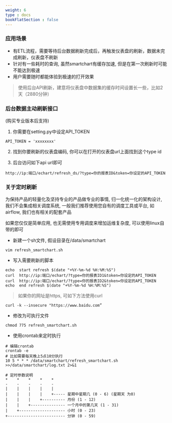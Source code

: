 ```yaml
---
weight: 6
type : docs
bookFlatSection : false
---
```


### 应用场景
- 有ETL流程，需要等待后台数据刷新完成后，再触发仪表盘的刷新，数据未完成刷新，仪表盘不刷新
- 针对有一些耗时的查询, 虽然smartchart有缓存加速, 但是在第一次刷新时可能不能达到极速
- 用户需要随时都能体验到极速的打开效果
> 使用后台API刷新，建意将仪表盘中数据集的缓存时间设置长一些，比如2天（2880分钟）

### 后台数据主动刷新接口
(购买专业版本后支持)
1. 你需要在setting.py中设定API_TOKEN
```
API_TOKEN = 'xxxxxxxx'
```
2. 找到你要刷新的仪表盘编码, 你可以在打开的仪表盘url上面找到这个type id

3. 后台访问如下api url即可
```
http://ip:端口/echart/refresh_ds/?type=你的报表ID&token=你设定的API_TOKEN

```

### 关于定时刷新
为保持产品的轻量化及坚持专业的产品做专业的事情, 归一化统一化的架构设计, 我们不会集成相关调度系统,
一般我们推荐使用您自有的调度工具或平台, 如airflow, 我们也有相关的配套产品

如果您仅仅是简单应用, 也无需使用专用调度来增加运维复杂度, 可以使用linux自带的即可
- 新建一个sh文件, 假设目录在/data/smartchart
```
vim refresh_smartchart.sh
```
- 写入需要刷新的脚本
```
echo  start refresh $(date "+%Y-%m-%d %H:%M:%S")
curl  http://ip:端口/echart/?type=你的报表ID1&token=你设定的API_TOKEN
curl  http://ip:端口/echart/?type=你的报表ID2&token=你设定的API_TOKEN
echo  end refresh $(date "+%Y-%m-%d %H:%M:%S")

```
> 如果你的网址是https, 可如下方法使用curl
```
curl -k --insecure "https://www.baidu.com”
```

- 修改为可执行文件
```
chmod 775 refresh_smartchart.sh
```

- 使用crontab来定时执行

```
# 编辑crontab
crontab -e
# 比如需要每天晚上5点10分执行
10 5 * * * /data/smartchart/refresh_smartchart.sh >>/data/smartchart/log.txt 2>&1

# 定时参数说明
*    *    *    *    *
-    -    -    -    -
|    |    |    |    |
|    |    |    |    +----- 星期中星期几 (0 - 6) (星期天 为0)
|    |    |    +---------- 月份 (1 - 12) 
|    |    +--------------- 一个月中的第几天 (1 - 31)
|    +-------------------- 小时 (0 - 23)
+------------------------- 分钟 (0 - 59)
```

